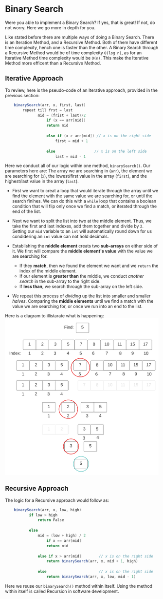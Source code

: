 # Binary Search
Were you able to implement a Binary Search? If yes, that is great! If not, do not worry. Here we go more in depth for you.

Like stated before there are multiple ways of doing a Binary Search. There is an Iteration Method, and a Recursive Method. Both of them have different time complexity, hench one is faster than the other. A Binary Search through a Recursive Method would be of time complexity `O(log n)`, as for an Iterative Method time complexity would be `O(n)`. This make the Iterative Method more efficent than a Recursive Method.

## Iterative Approach
To review, here is the pseudo-code of an Iterative approach, provided in the previous section:
``` Java
    binarySearch(arr, x, first, last)
        repeat till frst = last
               mid = (frist + last)/2
                   if (x == arr[mid])
                   return mid
   
                   else if (x > arr[mid]) // x is on the right side
                       first = mid + 1
   
                   else                  // x is on the left side
                       last = mid - 1
```
Here we conduct all of our logic within one method, `binarySearch()`. Our parameters here are: The array we are searching in (`arr`), the element we are searching for (`x`), the lowest/first value in the array (`first`), and the highest/last value in the array (`last`). 

- First we want to creat a loop that would iterate through the array until we find the element with the same value we are searching for, or until the search finihes. We can do this with a `while` loop that contains a boolean condition that will flip only once we find a match, or iterated through the end of the list.

- Next we want to split the list into two at the middle element. Thus, we take the first and last indexes, add them together and divide by `2`. Setting our `mid` variable to an `int` will automatically round down for us condidering an `int` value can not hold decimals.

- Establishing the **middle element** creats two **sub-arrays** on either side of it. We first will compare the **middle element's value** with the value we are searching for. 
    - If they **match**, then we found the element we want and we `return` the index of the middle element. 
    - If our element is **greater than** the middle, we conduct *another search* in the sub-array to the right side. 
    - If **less than**, we search through the sub-array on the left side.

- We repeat this process of *dividing* up the list into smaller and smaller *halves*. Comparing the **middle elements** until we find a match with the value we are searching for, or once we run into an end to the list.

Here is a diagram to illistarate what is happening:
![Binary Search](Images/BinarySearch.png)

## Recursive Approach
The logic for a Recursive approach would follow as:
``` Java
    binarySearch(arr, x, low, high)
           if low > high
               return False 
   
           else
               mid = (low + high) / 2 
                   if x == arr[mid]
                   return mid
       
               else if x > arr[mid]        // x is on the right side
                   return binarySearch(arr, x, mid + 1, high)
               
               else                        // x is on the right side
                   return binarySearch(arr, x, low, mid - 1) 
```
Here we reuse our `binarySearch()` method within itself. Using the method within itself is called Recursion in software development. 